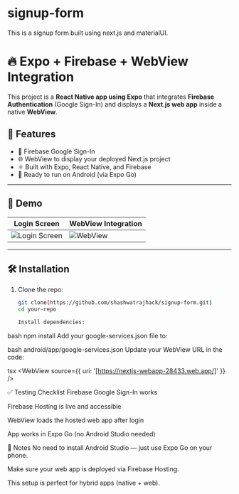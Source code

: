 # signup-form
This is a signup form built using next.js and materialUI. 

# 🔥 Expo + Firebase + WebView Integration

This project is a **React Native app using Expo** that integrates **Firebase Authentication** (Google Sign-In) and displays a **Next.js web app** inside a native **WebView**.

## 🚀 Features

- 🔐 Firebase Google Sign-In
- 🌐 WebView to display your deployed Next.js project
- ⚛️ Built with Expo, React Native, and Firebase
- 📲 Ready to run on Android (via Expo Go)

---

## 📸 Demo

| Login Screen | WebView Integration |
|--------------|---------------------|
| ![Login Screen](./assets/login-screen.png) | ![WebView](./assets/webview-screen.png) |

---

## 🛠️ Installation

1. Clone the repo:
   ```bash
   git clone(https://github.com/shashwatrajhack/signup-form.git)
   cd your-repo

   Install dependencies:

bash
npm install
Add your google-services.json file to:

bash
android/app/google-services.json
Update your WebView URL in the code:

tsx
<WebView source={{ uri: '[https://nextjs-webapp-28433.web.app/]' }} />



✅ Testing Checklist
 Firebase Google Sign-In works

 Firebase Hosting is live and accessible

 WebView loads the hosted web app after login

 App works in Expo Go (no Android Studio needed)


 
📝 Notes
No need to install Android Studio — just use Expo Go on your phone.

Make sure your web app is deployed via Firebase Hosting.

This setup is perfect for hybrid apps (native + web).
